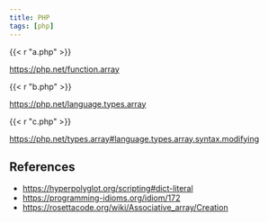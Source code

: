 ```yaml
---
title: PHP
tags: [php]
---
```


{{< r "a.php" >}}

<https://php.net/function.array>

{{< r "b.php" >}}

<https://php.net/language.types.array>

{{< r "c.php" >}}

<https://php.net/types.array#language.types.array.syntax.modifying>

## References

- <https://hyperpolyglot.org/scripting#dict-literal>
- <https://programming-idioms.org/idiom/172>
- <https://rosettacode.org/wiki/Associative_array/Creation>
